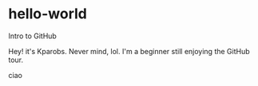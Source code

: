 # hello-world
Intro to GitHub

Hey! it's Kparobs. Never mind, lol.
I'm a beginner still enjoying the GitHub tour.

ciao
